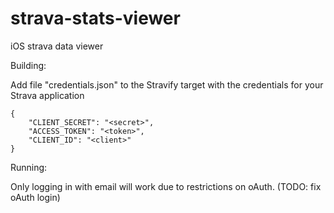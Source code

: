 # strava-stats-viewer
iOS strava data viewer

Building:

Add file "credentials.json" to the Stravify target with the credentials for your Strava application

```
{
    "CLIENT_SECRET": "<secret>",
    "ACCESS_TOKEN": "<token>",
    "CLIENT_ID": "<client>"
}
```

Running:

Only logging in with email will work due to restrictions on oAuth. (TODO: fix oAuth login)